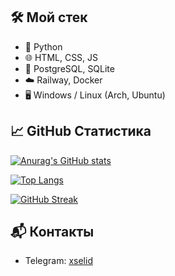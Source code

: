 

## 🛠️ Мой стек

- 🐍 Python 
- 🌐 HTML, CSS, JS
- 🐘 PostgreSQL, SQLite
- ☁️ Railway, Docker
- 🖥️ Windows / Linux (Arch, Ubuntu)

## 📈 GitHub Статистика

[![Anurag's GitHub stats](https://github-readme-stats.vercel.app/api?username=xselid&show_icons=true&theme=radical)](https://github.com/anuraghazra/github-readme-stats)

[![Top Langs](https://github-readme-stats.vercel.app/api/top-langs/?username=xselid&layout=compact)](https://github.com/anuraghazra/github-readme-stats)

[![GitHub Streak](https://github-readme-streak-stats.herokuapp.com?user=xselid&theme=dark&hide_border=true)](https://git.io/streak-stats)

## 📬 Контакты

- Telegram: [xselid](https://t.me/xselidcore)
